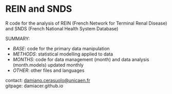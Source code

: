 # REIN and SNDS
R code for the analysis of REIN (French Network for Terminal Renal Disease) and SNDS (French National Health System Database)

SUMMARY:
* _BASE_: code for the primary data manipulation
* _METHODS_: statistical modelling applied to data
* _MONTHS_: code for data management (month) and data analysis (month.models) updated monthly
* _OTHER_: other files and languages

contact: damiano.cerasuolo@unicaen.fr \
gitpage: damiacer.github.io
